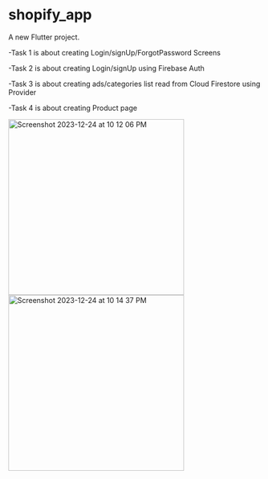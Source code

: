 # shopify_app

A new Flutter project.

-Task 1 is about creating Login/signUp/ForgotPassword Screens

-Task 2 is about creating Login/signUp using Firebase Auth

-Task 3 is about creating ads/categories list read from Cloud Firestore using Provider

-Task 4 is about creating Product page 

<img width="350" alt="Screenshot 2023-12-24 at 10 12 06 PM" src="https://github.com/AliaaAbdelkarimBastawy/ShopifyApp/assets/149010952/64e80003-2123-436c-baa2-a14cf1130e07">
<img width="350" alt="Screenshot 2023-12-24 at 10 14 37 PM" src="https://github.com/AliaaAbdelkarimBastawy/ShopifyApp/assets/149010952/2fe59f66-fac1-44d4-b819-437638ce8fcf">
